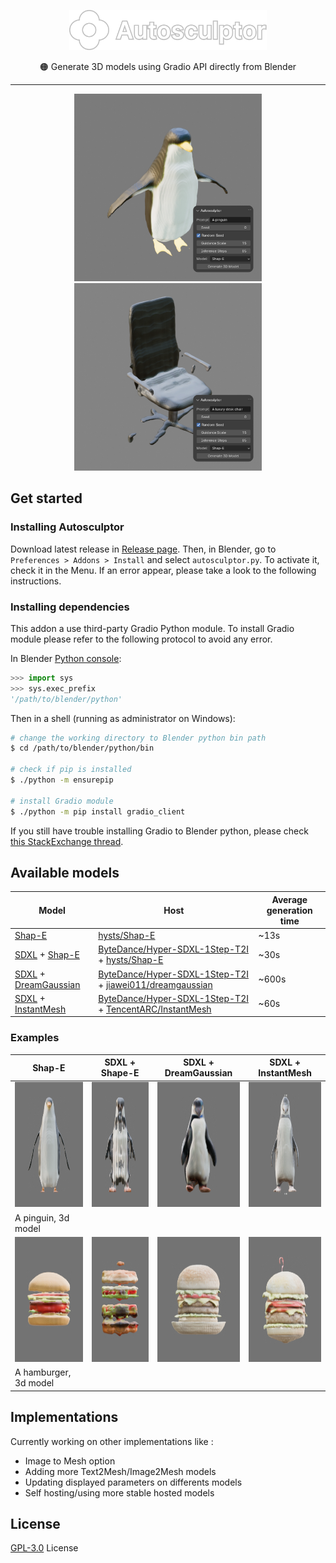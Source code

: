 <p align="center">
  <img src="assets/logo.svg" height="64px" />
</p>
<p align="center">
🟠 Generate 3D models using Gradio API directly from Blender
</p>

---

<p align="center">
  <img src="assets/example_2.png" height="300px" />
  <img src="assets/example_1.png" height="300px" />
</p>

## Get started

### Installing Autosculptor

Download latest release in [Release page](https://github.com/greenmagenta/autosculptor/releases). Then, in Blender, go to `Preferences > Addons > Install` and select `autosculptor.py`.
To activate it, check it in the Menu. If an error appear, please take a look to the following instructions.

### Installing dependencies

This addon a use third-party Gradio Python module. To install Gradio module please refer to the following protocol to avoid any error.

In Blender [Python console](https://docs.blender.org/manual/en/latest/editors/python_console.html):
```py
>>> import sys
>>> sys.exec_prefix
'/path/to/blender/python'
```
Then in a shell (running as administrator on Windows):
```bash
# change the working directory to Blender python bin path
$ cd /path/to/blender/python/bin

# check if pip is installed
$ ./python -m ensurepip

# install Gradio module
$ ./python -m pip install gradio_client
```
If you still have trouble installing Gradio to Blender python, please check [this StackExchange thread](https://blender.stackexchange.com/questions/5287/using-3rd-party-python-modules).

## Available models

| Model | Host | Average generation time |
|---|---|---|
| [Shap-E](https://github.com/openai/shap-e) | [hysts/Shap-E](https://huggingface.co/spaces/hysts/Shap-E) | ~13s |
| [SDXL](https://huggingface.co/stabilityai/stable-diffusion-xl-base-1.0) + [Shap-E](https://github.com/openai/shap-e) | [ByteDance/Hyper-SDXL-1Step-T2I](https://huggingface.co/spaces/ByteDance/Hyper-SDXL-1Step-T2I) + [hysts/Shap-E](https://huggingface.co/spaces/hysts/Shap-E) | ~30s |
| [SDXL](https://huggingface.co/stabilityai/stable-diffusion-xl-base-1.0) + [DreamGaussian](https://github.com/dreamgaussian/dreamgaussian) | [ByteDance/Hyper-SDXL-1Step-T2I](https://huggingface.co/spaces/ByteDance/Hyper-SDXL-1Step-T2I) + [jiawei011/dreamgaussian](https://huggingface.co/spaces/jiawei011/dreamgaussian) | ~600s |
| [SDXL](https://huggingface.co/stabilityai/stable-diffusion-xl-base-1.0) + [InstantMesh](https://github.com/TencentARC/InstantMesh) | [ByteDance/Hyper-SDXL-1Step-T2I](https://huggingface.co/spaces/ByteDance/Hyper-SDXL-1Step-T2I) + [TencentARC/InstantMesh](https://huggingface.co/spaces/TencentARC/InstantMesh) | ~60s |

### Examples

| Shap-E | SDXL + Shape-E | SDXL + DreamGaussian | SDXL + InstantMesh |
|---|---|---|---|
| <img src="assets/model_shape-e.jpg" height="200px" /> | <img src="assets/model_sdxl-shape-e.jpg" height="200px" /> | <img src="assets/model_sdxl-dreamgaussian.jpg" height="200px" /> | <img src="assets/model_sdxl-instantmesh.jpg" height="200px" /> |
| A pinguin, 3d model ||||
| <img src="assets/model_shape-e_2.jpg" height="200px" /> | <img src="assets/model_sdxl-shape-e_2.jpg" height="200px" /> | <img src="assets/model_sdxl-dreamgaussian_2.jpg" height="200px" /> | <img src="assets/model_sdxl-instantmesh_2.jpg" height="200px" /> |
| A hamburger, 3d model ||||

## Implementations

Currently working on other implementations like :
- Image to Mesh option
- Adding more Text2Mesh/Image2Mesh models
- Updating displayed parameters on differents models
- Self hosting/using more stable hosted models

## License

[GPL-3.0](https://github.com/greenmagenta/autosculptor/LICENSE/) License
